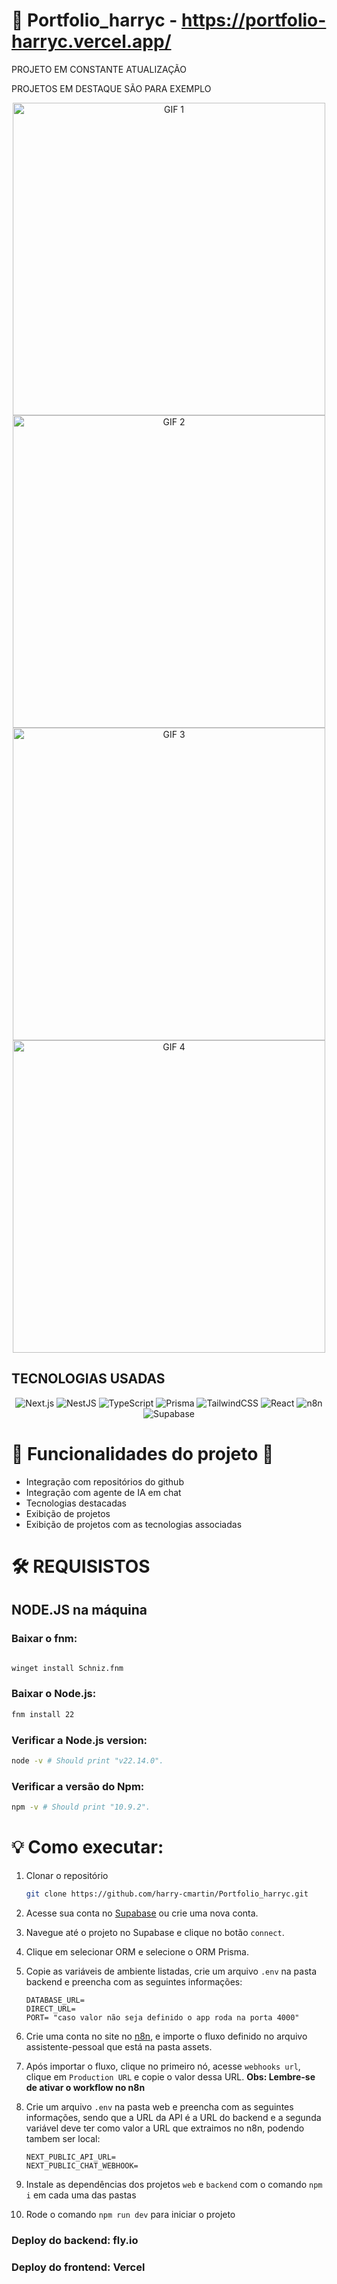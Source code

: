 # 📌 Portfolio_harryc - https://portfolio-harryc.vercel.app/

PROJETO EM CONSTANTE ATUALIZAÇÃO

PROJETOS EM DESTAQUE SÃO PARA EXEMPLO

<p align="center">
  <img src="https://github.com/user-attachments/assets/94828e0a-7656-4ad2-9d80-3fd163f8ee2c" alt="GIF 1" width="500" />
  <img src="https://github.com/user-attachments/assets/c17aa805-d5d0-4c3b-87b7-e58d38000613" alt="GIF 2" width="500" />
  <img src="https://github.com/user-attachments/assets/fc8a6694-6d55-4e7e-8939-786fc8907a81" alt="GIF 3" width="500" />
  <img src="https://github.com/user-attachments/assets/bf545ea1-6c82-425c-bdec-eb64fea079ab" alt="GIF 4" width="500" />
</p>





## TECNOLOGIAS USADAS

<center>
    <div  data-badges>
    <img src="https://img.shields.io/badge/next.js-%23000000.svg?style=for-the-badge&logo=nextdotjs&logoColor=white" alt="Next.js" />
        <img src="https://img.shields.io/badge/nestjs-%23E0234E.svg?style=for-the-badge&logo=nestjs&logoColor=white" alt="NestJS" />
        <img src="https://img.shields.io/badge/typescript-%23007ACC.svg?style=for-the-badge&logo=typescript&logoColor=white" alt="TypeScript" />
        <img src="https://img.shields.io/badge/prisma-%232D3748.svg?style=for-the-badge&logo=prisma&logoColor=white" alt="Prisma" />
        <img src="https://img.shields.io/badge/tailwindcss-%2338B2AC.svg?style=for-the-badge&logo=tailwind-css&logoColor=white" alt="TailwindCSS" />
        <img src="https://img.shields.io/badge/react-%2320232a.svg?style=for-the-badge&logo=react&logoColor=%2361DAFB" alt="React" />
        <img src="https://img.shields.io/badge/n8n-%2300C4B4.svg?style=for-the-badge&logo=n8n&logoColor=white" alt="n8n" />
        <img src="https://img.shields.io/badge/supabase-%233ECF8E.svg?style=for-the-badge&logo=supabase&logoColor=white" alt="Supabase" />
    </div>
</center>

# 💎 Funcionalidades do projeto 💎

- Integração com repositórios do github
- Integração com agente de IA em chat
- Tecnologias destacadas 
- Exibição de projetos
- Exibição de projetos com as tecnologias associadas

# 🛠 REQUISISTOS 

## NODE.JS na máquina

### Baixar o fnm:

```bash

winget install Schniz.fnm

```

### Baixar o Node.js:

```bash
fnm install 22
```

### Verificar a Node.js version:

```bash
node -v # Should print "v22.14.0".
```

### Verificar a versão do Npm:

```bash
npm -v # Should print "10.9.2".
```


# 💡 Como executar:

1. Clonar o repositório  

    ```sh
    git clone https://github.com/harry-cmartin/Portfolio_harryc.git
    ```

3. Acesse sua conta no [Supabase](https://supabase.com) ou crie uma nova conta.

4. Navegue até o projeto no Supabase e clique no botão `connect`.
   
5. Clique em selecionar ORM e selecione o ORM Prisma.
   
6. Copie as variáveis de ambiente listadas, crie um arquivo `.env` na pasta backend e preencha com as seguintes informações:
    ```
    DATABASE_URL=
    DIRECT_URL=
    PORT= "caso valor não seja definido o app roda na porta 4000"
    ```
7. Crie uma conta no site no [n8n](https://n8n.io), e importe o fluxo definido no arquivo assistente-pessoal que está na pasta assets.

8. Após importar o fluxo, clique no primeiro nó, acesse `webhooks url`, clique em `Production URL` e copie o valor dessa URL.
**Obs: Lembre-se de ativar o workflow no n8n**

9. Crie um arquivo `.env` na pasta web e preencha com as seguintes informações, sendo que a URL da API é a URL do backend e a segunda variável deve ter como valor a URL que extraimos no n8n, podendo tambem ser local:

    ```
    NEXT_PUBLIC_API_URL=
    NEXT_PUBLIC_CHAT_WEBHOOK=
    ```

10. Instale as dependências dos projetos `web` e `backend` com o comando `npm i` em cada uma das pastas

11. Rode o comando `npm run dev` para iniciar o projeto


### Deploy do backend: fly.io
### Deploy do frontend: Vercel
